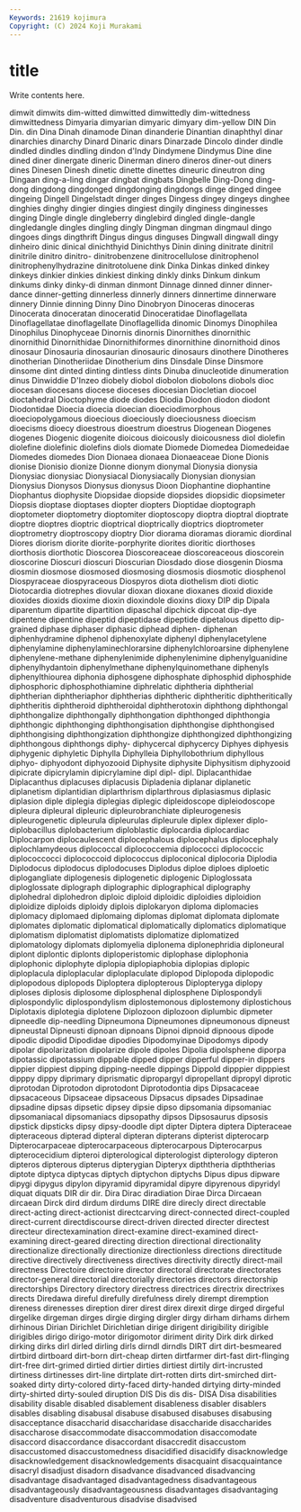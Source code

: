 ```yaml
---
Keywords: 21619 kojimura
Copyright: (C) 2024 Koji Murakami
---
```


# title

Write contents here.



 dimwit dimwits dim-witted dimwitted dimwittedly dim-wittedness dimwittedness Dimyaria
dimyarian dimyaric dimyary dim-yellow DIN Din Din. din Dina Dinah
dinamode Dinan dinanderie Dinantian dinaphthyl dinar dinarchies dinarchy Dinard Dinaric
dinars Dinarzade Dincolo dinder dindle dindled dindles dindling dindon d'Indy
Dindymene Dindymus Dine dine dined diner dinergate dineric Dinerman dinero
dineros diner-out diners dines Dinesen Dinesh dinetic dinette dinettes dineuric
dineutron ding Dingaan ding-a-ling dingar dingbat dingbats Dingbelle Ding-Dong ding-dong
dingdong dingdonged dingdonging dingdongs dinge dinged dingee dingeing Dingell Dingelstadt
dinger dinges Dingess dingey dingeys dinghee dinghies dinghy dingier dingies
dingiest dingily dinginess dinginesses dinging Dingle dingle dingleberry dinglebird dingled
dingle-dangle dingledangle dingles dingling dingly Dingman dingman dingmaul dingo dingoes
dings dingthrift Dingus dingus dinguses Dingwall dingwall dingy dinheiro dinic
dinical dinichthyid Dinichthys Dinin dining dinitrate dinitril dinitrile dinitro dinitro-
dinitrobenzene dinitrocellulose dinitrophenol dinitrophenylhydrazine dinitrotoluene dink Dinka Dinkas dinked dinkey
dinkeys dinkier dinkies dinkiest dinking dinkly dinks Dinkum dinkum dinkums
dinky dinky-di dinman dinmont Dinnage dinned dinner dinner-dance dinner-getting dinnerless
dinnerly dinners dinnertime dinnerware dinnery Dinnie dinning Dinny Dino Dinobryon
Dinoceras dinoceras Dinocerata dinoceratan dinoceratid Dinoceratidae Dinoflagellata Dinoflagellatae dinoflagellate Dinoflagellida
dinomic Dinomys Dinophilea Dinophilus Dinophyceae Dinornis dinornis Dinornithes dinornithic dinornithid
Dinornithidae Dinornithiformes dinornithine dinornithoid dinos dinosaur Dinosauria dinosaurian dinosauric dinosaurs
dinothere Dinotheres dinotherian Dinotheriidae Dinotherium dins Dinsdale Dinse Dinsmore dinsome
dint dinted dinting dintless dints Dinuba dinucleotide dinumeration dinus Dinwiddie
D'Inzeo diobely diobol diobolon diobolons diobols dioc diocesan diocesans diocese
dioceses diocesian Diocletian diocoel dioctahedral Dioctophyme diode diodes Diodia Diodon
diodon diodont Diodontidae Dioecia dioecia dioecian dioeciodimorphous dioeciopolygamous dioecious dioeciously
dioeciousness dioecism dioecisms dioecy dioestrous dioestrum dioestrus Diogenean Diogenes diogenes
Diogenic diogenite dioicous dioicously dioicousness diol diolefin diolefine diolefinic diolefins
diols diomate Diomede Diomedea Diomedeidae Diomedes diomedes Dion Dionaea dionaea
Dionaeaceae Dione Dionis dionise Dionisio dionize Dionne dionym dionymal Dionysia
dionysia Dionysiac dionysiac Dionysiacal Dionysiacally Dionysian dionysian Dionysius Dionysos Dionysus
dionysus Dioon Diophantine diophantine Diophantus diophysite Diopsidae diopside diopsides diopsidic
diopsimeter Diopsis dioptase dioptases diopter diopters Dioptidae dioptograph dioptometer dioptometry
dioptomiter dioptoscopy dioptra dioptral dioptrate dioptre dioptres dioptric dioptrical dioptrically
dioptrics dioptrometer dioptrometry dioptroscopy dioptry Dior diorama dioramas dioramic diordinal
Diores diorism diorite diorite-porphyrite diorites dioritic diorthoses diorthosis diorthotic Dioscorea
Dioscoreaceae dioscoreaceous dioscorein dioscorine Dioscuri dioscuri Dioscurian Diosdado diose diosgenin
Diosma diosmin diosmose diosmosed diosmosing diosmosis diosmotic diosphenol Diospyraceae diospyraceous
Diospyros diota diothelism dioti diotic Diotocardia diotrephes diovular dioxan dioxane
dioxanes dioxid dioxide dioxides dioxids dioxime dioxin dioxindole dioxins dioxy
DIP dip Dipala diparentum dipartite dipartition dipaschal dipchick dipcoat dip-dye
dipentene dipentine dipeptid dipeptidase dipeptide dipetalous dipetto dip-grained diphase diphaser
diphasic diphead diphen- diphenan diphenhydramine diphenol diphenoxylate diphenyl diphenylacetylene diphenylamine
diphenylaminechlorarsine diphenylchloroarsine diphenylene diphenylene-methane diphenylenimide diphenylenimine diphenylguanidine diphenylhydantoin diphenylmethane diphenylquinomethane
diphenyls diphenylthiourea diphonia diphosgene diphosphate diphosphid diphosphide diphosphoric diphosphothiamine diphrelatic
diphtheria diphtherial diphtherian diphtheriaphor diphtherias diphtheric diphtheritic diphtheritically diphtheritis diphtheroid
diphtheroidal diphtherotoxin diphthong diphthongal diphthongalize diphthongally diphthongation diphthonged diphthongia diphthongic
diphthonging diphthongisation diphthongise diphthongised diphthongising diphthongization diphthongize diphthongized diphthongizing diphthongous
diphthongs diphy- diphycercal diphycercy Diphyes diphyesis diphygenic diphyletic Diphylla Diphylleia
Diphyllobothrium diphyllous diphyo- diphyodont diphyozooid Diphysite diphysite Diphysitism diphyzooid dipicrate
dipicrylamin dipicrylamine dipl dipl- dipl. Diplacanthidae Diplacanthus diplacuses diplacusis Dipladenia
diplanar diplanetic diplanetism diplantidian diplarthrism diplarthrous diplasiasmus diplasic diplasion diple
diplegia diplegias diplegic dipleidoscope dipleiodoscope dipleura dipleural dipleuric dipleurobranchiate dipleurogenesis
dipleurogenetic dipleurula dipleurulas dipleurule diplex diplexer diplo- diplobacillus diplobacterium diploblastic
diplocardia diplocardiac Diplocarpon diplocaulescent diplocephalous diplocephalus diplocephaly diplochlamydeous diplococcal diplococcemia
diplococci diplococcic diplococcocci diplococcoid diplococcus diploconical diplocoria Diplodia Diplodocus diplodocus
diplodocuses Diplodus diploe diploes diploetic diplogangliate diplogenesis diplogenetic diplogenic Diploglossata
diploglossate diplograph diplographic diplographical diplography diplohedral diplohedron diploic diploid diploidic
diploidies diploidion diploidize diploids diploidy diplois diplokaryon diploma diplomacies diplomacy
diplomaed diplomaing diplomas diplomat diplomata diplomate diplomates diplomatic diplomatical diplomatically
diplomatics diplomatique diplomatism diplomatist diplomatists diplomatize diplomatized diplomatology diplomats diplomyelia
diplonema diplonephridia diploneural diplont diplontic diplonts diploperistomic diplophase diplophonia diplophonic
diplophyte diplopia diplopiaphobia diplopias diplopic diploplacula diploplacular diploplaculate diplopod Diplopoda
diplopodic diplopodous diplopods Diploptera diplopterous Diplopteryga diplopy diploses diplosis diplosome
diplosphenal diplosphene Diplospondyli diplospondylic diplospondylism diplostemonous diplostemony diplostichous Diplotaxis diplotegia
diplotene Diplozoon diplozoon diplumbic dipmeter dipneedle dip-needling Dipneumona Dipneumones dipneumonous
dipneust dipneustal Dipneusti dipnoan dipnoans Dipnoi dipnoid dipnoous dipode dipodic
dipodid Dipodidae dipodies Dipodomyinae Dipodomys dipody dipolar dipolarization dipolarize dipole
dipoles Dipolia dipolsphene diporpa dipotassic dipotassium dippable dipped dipper dipperful
dipper-in dippers dippier dippiest dipping dipping-needle dippings Dippold dipppier dipppiest
dipppy dippy diprimary diprismatic dipropargyl dipropellant dipropyl diprotic diprotodan Diprotodon
diprotodont Diprotodontia dips Dipsacaceae dipsacaceous Dipsaceae dipsaceous Dipsacus dipsades Dipsadinae
dipsadine dipsas dipsetic dipsey dipsie dipso dipsomania dipsomaniac dipsomaniacal dipsomaniacs
dipsopathy dipsos Dipsosaurus dipsosis dipstick dipsticks dipsy dipsy-doodle dipt dipter
Diptera diptera Dipteraceae dipteraceous dipterad dipteral dipteran dipterans dipterist dipterocarp
Dipterocarpaceae dipterocarpaceous dipterocarpous Dipterocarpus dipterocecidium dipteroi dipterological dipterologist dipterology dipteron
dipteros dipterous dipterus dipterygian Dipteryx dipththeria dipththerias diptote diptyca diptycas
diptych diptychon diptychs Dipus dipus dipware dipygi dipygus dipylon dipyramid
dipyramidal dipyre dipyrenous dipyridyl diquat diquats DIR dir dir. Dira
Dirac diradiation Dirae Dirca Dircaean dircaean Dirck dird dirdum dirdums
DIRE dire direcly direct directable direct-acting direct-actionist directcarving direct-connected direct-coupled
direct-current directdiscourse direct-driven directed directer directest directeur directexamination direct-examine direct-examined
direct-examining direct-geared directing direction directional directionality directionalize directionally directionize directionless
directions directitude directive directively directiveness directives directivity directly direct-mail directness
Directoire directoire director directoral directorate directorates director-general directorial directorially directories
directors directorship directorships Directory directory directress directrices directrix directrixes directs
Diredawa direful direfully direfulness direly dirempt diremption direness direnesses direption
direr direst direx direxit dirge dirged dirgeful dirgelike dirgeman dirges
dirgie dirging dirgler dirgy dirham dirhams dirhem dirhinous Dirian Dirichlet
Dirichletian dirige dirigent dirigibility dirigible dirigibles dirigo dirigo-motor dirigomotor diriment
dirity Dirk dirk dirked dirking dirks dirl dirled dirling dirls
dirndl dirndls DIRT dirt dirt-besmeared dirtbird dirtboard dirt-born dirt-cheap dirten
dirtfarmer dirt-fast dirt-flinging dirt-free dirt-grimed dirtied dirtier dirties dirtiest dirtily
dirt-incrusted dirtiness dirtinesses dirt-line dirtplate dirt-rotten dirts dirt-smirched dirt-soaked dirty
dirty-colored dirty-faced dirty-handed dirtying dirty-minded dirty-shirted dirty-souled diruption DIS Dis
dis dis- DISA Disa disabilities disability disable disabled disablement disableness
disabler disablers disables disabling disabusal disabuse disabused disabuses disabusing disacceptance
disaccharid disaccharidase disaccharide disaccharides disaccharose disaccommodate disaccommodation disaccomodate disaccord disaccordance
disaccordant disaccredit disaccustom disaccustomed disaccustomedness disacidified disacidify disacknowledge disacknowledgement disacknowledgements
disacquaint disacquaintance disacryl disadjust disadorn disadvance disadvanced disadvancing disadvantage disadvantaged
disadvantagedness disadvantageous disadvantageously disadvantageousness disadvantages disadvantaging disadventure disadventurous disadvise disadvised
